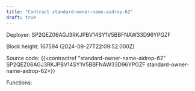 ```yaml
---
title: "Contract standard-owner-name-aidrop-62"
draft: true
---
```

Deployer: SP2QEZ06AGJ3RKJPBV14SY1V5BBFNAW33D96YPGZF


 



Block height: 167594 (2024-09-27T22:09:52.000Z)

Source code: {{<contractref "standard-owner-name-aidrop-62" SP2QEZ06AGJ3RKJPBV14SY1V5BBFNAW33D96YPGZF standard-owner-name-aidrop-62>}}

Functions:


